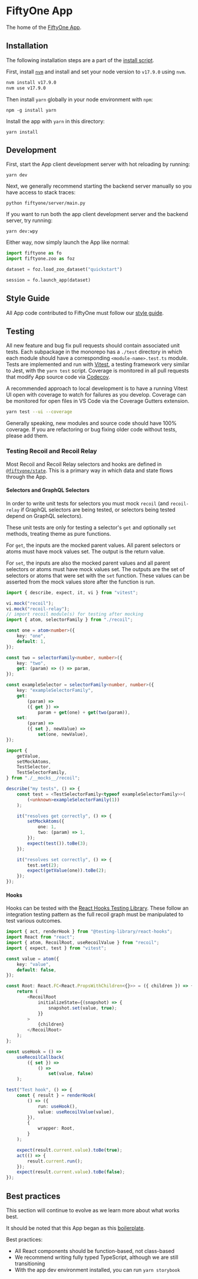 # FiftyOne App

The home of the
[FiftyOne App](https://voxel51.com/docs/fiftyone/user_guide/app.html).

## Installation

The following installation steps are a part of the
[install script](../install.bash).

First, install [`nvm`](https://github.com/nvm-sh/nvm) and install and set your
node version to `v17.9.0` using `nvm`.

```sh
nvm install v17.9.0
nvm use v17.9.0
```

Then install `yarn` globally in your node environment with `npm`:

```shell
npm -g install yarn
```

Install the app with `yarn` in this directory:

```shell
yarn install
```

## Development

First, start the App client development server with hot reloading by running:

```shell
yarn dev
```

Next, we generally recommend starting the backend server manually so you have
access to stack traces:

```shell
python fiftyone/server/main.py
```

If you want to run both the app client development server and the backend
server, try running:

```shell
yarn dev:wpy
```

Either way, now simply launch the App like normal:

```py
import fiftyone as fo
import fiftyone.zoo as foz

dataset = foz.load_zoo_dataset("quickstart")

session = fo.launch_app(dataset)
```

## Style Guide

All App code contributed to FiftyOne must follow our
[style guide](../STYLE_GUIDE.md#app-style-guide).

## Testing

All new feature and bug fix pull requests should contain associated unit tests.
Each subpackage in the monorepo has a `./test` directory in which each module
should have a corresponding `<module-name>.test.ts` module. Tests are
implemented and run with [Vitest](https://vitest.dev), a testing framework very
similar to Jest, with the `yarn test` script. Coverage is monitored in all pull
requests that modify App source code via
[Codecov](https://app.codecov.io/gh/voxel51/fiftyone/).

A recommended approach to local development is to have a running Vitest UI open
with coverage to watch for failures as you develop. Coverage can be monitored
for open files in VS Code via the Coverage Gutters extension.

```sh
yarn test --ui --coverage
```

Generally speaking, new modules and source code should have 100% coverage. If
you are refactoring or bug fixing older code without tests, please add them.

### Testing Recoil and Recoil Relay

Most Recoil and Recoil Relay selectors and hooks are defined in
[`@fiftyone/state`](packages/state). This is a primary way in which data and
state flows through the App.

#### Selectors and GraphQL Selectors

In order to write unit tests for selectors you must mock `recoil` (and
`recoil-relay` if GraphQL selectors are being tested, or selectors being tested
depend on GraphQL selectors).

These unit tests are only for testing a selector's `get` and optionally `set`
methods, treating theme as pure functions.

For `get`, the inputs are the mocked parent values. All parent selectors or
atoms must have mock values set. The output is the return value.

For `set`, the inputs are also the mocked parent values and all parent
selectors or atoms must have mock values set. The outputs are the set of
selectors or atoms that were set with the `set` function. These values can be
asserted from the mock values store after the function is run.

```ts
import { describe, expect, it, vi } from "vitest";

vi.mock("recoil");
vi.mock("recoil-relay");
// import recoil module(s) for testing after mocking
import { atom, selectorFamily } from "./recoil";

const one = atom<number>({
    key: "one",
    default: 1,
});

const two = selectorFamily<number, number>({
    key: "two",
    get: (param) => () => param,
});

const exampleSelector = selectorFamily<number, number>({
    key: "exampleSelectorFamily",
    get:
        (param) =>
        ({ get }) =>
            param + get(one) + get(two(param)),
    set:
        (param) =>
        ({ set }, newValue) =>
            set(one, newValue),
});

import {
    getValue,
    setMockAtoms,
    TestSelector,
    TestSelectorFamily,
} from "./__mocks__/recoil";

describe("my tests", () => {
    const test = <TestSelectorFamily<typeof exampleSelectorFamily>>(
        (<unknown>exampleSelectorFamily(1))
    );

    it("resolves get correctly", () => {
        setMockAtoms({
            one: 1,
            two: (param) => 1,
        });
        expect(test()).toBe(3);
    });

    it("resolves set correctly", () => {
        test.set(2);
        expect(getValue(one)).toBe(2);
    });
});
```

#### Hooks

Hooks can be tested with the
[React Hooks Testing Library](https://react-hooks-testing-library.com/). These
follow an integration testing pattern as the full recoil graph must be
manipulated to test various outcomes.

```ts
import { act, renderHook } from "@testing-library/react-hooks";
import React from "react";
import { atom, RecoilRoot, useRecoilValue } from "recoil";
import { expect, test } from "vitest";

const value = atom({
    key: "value",
    default: false,
});

const Root: React.FC<React.PropsWithChildren<{}>> = ({ children }) => {
    return (
        <RecoilRoot
            initializeState={(snapshot) => {
                snapshot.set(value, true);
            }}
        >
            {children}
        </RecoilRoot>
    );
};

const useHook = () =>
    useRecoilCallback(
        ({ set }) =>
            () =>
                set(value, false)
    );

test("Test hook", () => {
    const { result } = renderHook(
        () => ({
            run: useHook(),
            value: useRecoilValue(value),
        }),
        {
            wrapper: Root,
        }
    );

    expect(result.current.value).toBe(true);
    act(() => {
        result.current.run();
    });
    expect(result.current.value).toBe(false);
});
```

## Best practices

This section will continue to evolve as we learn more about what works best.

It should be noted that this App began as this
[boilerplate](https://github.com/electron-react-boilerplate/electron-react-boilerplate).

Best practices:

-   All React components should be function-based, not class-based
-   We recommend writing fully typed TypeScript, although we are still
    transitioning
-   With the app dev environment installed, you can run `yarn storybook`

